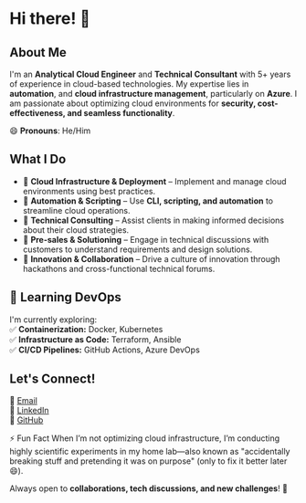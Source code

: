 # Hi there! 👋

## About Me
I'm an **Analytical Cloud Engineer** and **Technical Consultant** with 5+ years of experience in cloud-based technologies. My expertise lies in **automation**, and **cloud infrastructure management**, particularly on **Azure**. I am passionate about optimizing cloud environments for **security, cost-effectiveness, and seamless functionality**.

😄 **Pronouns**: He/Him

## What I Do
- 🚀 **Cloud Infrastructure & Deployment** – Implement and manage cloud environments using best practices.
- 🔄 **Automation & Scripting** – Use **CLI, scripting, and automation** to streamline cloud operations.
- 🎯 **Technical Consulting** – Assist clients in making informed decisions about their cloud strategies.
- 🤝 **Pre-sales & Solutioning** – Engage in technical discussions with customers to understand requirements and design solutions.
- 🎨 **Innovation & Collaboration** – Drive a culture of innovation through hackathons and cross-functional technical forums.

## 🚀 Learning DevOps  
I'm currently exploring:  
✅ **Containerization:** Docker, Kubernetes  
✅ **Infrastructure as Code:** Terraform, Ansible  
✅ **CI/CD Pipelines:** GitHub Actions, Azure DevOps 

## Let's Connect!
📧 [Email](mailto:sumeet.singh01@outlook.com)  
💼 [LinkedIn](https://www.linkedin.com/in/sumeetsingh-ss/)  
🐙 [GitHub](https://github.com/SumeetSinggh)

⚡ Fun Fact
When I’m not optimizing cloud infrastructure, I’m conducting highly scientific experiments in my home lab—also known as "accidentally breaking stuff and pretending it was on purpose" (only to fix it better later 😄).

Always open to **collaborations, tech discussions, and new challenges**! 🚀
